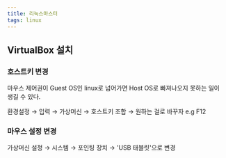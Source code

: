 ```yaml
---
title: 리눅스마스터
tags: linux
---
```


## VirtualBox 설치

### 호스트키 변경

마우스 제어권이 Guest OS인 linux로 넘어가면 Host OS로 빠져나오지 못하는 일이 생길 수 있다.

환경설정 → 입력 → 가상머신 → 호스트키 조합 → 원하는 걸로 바꾸자 e.g F12

### 마우스 설정 변경

가상머신 설정 → 시스템 → 포인팅 장치 → 'USB 태블릿'으로 변경